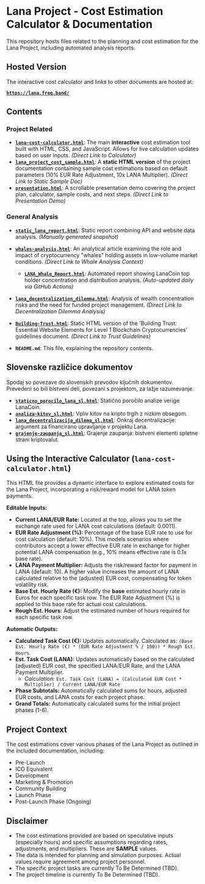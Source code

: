 # Lana Project - Cost Estimation Calculator & Documentation

This repository hosts files related to the planning and cost estimation for the Lana Project, including automated analysis reports.

## Hosted Version

The interactive cost calculator and links to other documents are hosted at:

**[`https://lana.freq.band/`](https://lana.freq.band/)**

## Contents

### Project Related
* **[`lana-cost-calculator.html`](./lana-cost-calculator.html)**: The main **interactive** cost estimation tool built with HTML, CSS, and JavaScript. Allows for live calculation updates based on user inputs. *(Direct Link to Calculator)*
* **[`lana_project_cost_sample.html`](./lana_project_cost_sample.html)**: A **static HTML version** of the project documentation containing sample cost estimations based on default parameters (10% EUR Rate Adjustment, 10x LANA Multiplier). *(Direct Link to Static Sample Doc)*
* **[`presentation.html`](./presentation.html)**: A scrollable presentation demo covering the project plan, calculator, sample costs, and next steps. *(Direct Link to Presentation Demo)*


### General Analysis
* **[`static_lana_report.html`](./static_lana_report.html)**: Static report combining API and website data analysis. *(Manually generated snapshot)*
* **[`whales-analysis.html`](./whales-analysis.html)**: An analytical article examining the role and impact of cryptocurrency "whales" holding assets in low-volume market conditions. *(Direct Link to Whale Analysis Context)*
    * **[`LANA_Whale_Report.html`](./LANA_Whale_Report.html)**: Automated report showing LanaCoin top holder concentration and distribution analysis. *(Auto-updated daily via GitHub Actions)*
* **[`lana_decentralization_dilemma.html`](./lana_decentralization_dilemma.html)**: Analysis of wealth concentration risks and the need for funded project management. *(Direct Link to Decentralization Dilemma Analysis)*
* **[`Building-Trust.html`](./Building-Trust.html)**: Static HTML version of the 'Building Trust: Essential Website Elements for Level 1 Blockchain Cryptocurrencies' guidelines document. *(Direct Link to Trust Guidelines)*

* **`README.md`**: This file, explaining the repository contents.

## Slovenske različice dokumentov

Spodaj so povezave do slovenskih prevodov ključnih dokumentov. Prevedeni so bili bistveni deli, povezani s projektom, za lažje razumevanje.

* **[`staticno_porocilo_lana_sl.html`](./staticno_porocilo_lana_sl.html)**: Statično poročilo analize verige LanaCoin.
* **[`analiza-kitov_sl.html`](./analiza-kitov_sl.html)**: Vpliv kitov na kripto trgih z nizkim obsegom.
* **[`lana_decentralizacija_dilema_sl.html`](./lana_decentralizacija_dilema_sl.html)**: Onkraj decentralizacije: argument za financirano upravljanje v projektu Lana.
* **[`grajenje-zaupanja_sl.html`](./grajenje-zaupanja_sl.html)**: Grajenje zaupanja: bistveni elementi spletne strani kriptovalut.

## Using the Interactive Calculator (`lana-cost-calculator.html`)

This HTML file provides a dynamic interface to explore estimated costs for the Lana Project, incorporating a risk/reward model for LANA token payments.

**Editable Inputs:**

* **Current LANA/EUR Rate:** Located at the top, allows you to set the exchange rate used for LANA cost calculations (default: 0.0011).
* **EUR Rate Adjustment (%):** Percentage of the base EUR rate to use for cost calculation (default: 10%). This models scenarios where contributors accept a lower effective EUR rate in exchange for higher potential LANA compensation (e.g., 10% means effective rate is 0.1x base rate).
* **LANA Payment Multiplier:** Adjusts the risk/reward factor for payment in LANA (default: 10). A higher value increases the amount of LANA calculated relative to the (adjusted) EUR cost, compensating for token volatility risk.
* **Base Est. Hourly Rate (€):** Modify the **base** estimated hourly rate in Euros for each specific task row. The EUR Rate Adjustment (%) is applied to this base rate for actual cost calculations.
* **Rough Est. Hours:** Adjust the estimated number of hours required for each specific task row.

**Automatic Outputs:**

* **Calculated Task Cost (€):** Updates automatically. Calculated as: `(Base Est. Hourly Rate (€) * (EUR Rate Adjustment % / 100)) * Rough Est. Hours`.
* **Est. Task Cost (LANA):** Updates automatically based on the calculated (adjusted) EUR cost, the specified LANA/EUR Rate, and the LANA Payment Multiplier.
    * *Calculation:* `Est. Task Cost (LANA) = (Calculated EUR Cost * Multiplier) / Current LANA/EUR Rate`
* **Phase Subtotals:** Automatically calculated sums for hours, adjusted EUR costs, and LANA costs for each project phase.
* **Grand Totals:** Automatically calculated sums for the initial project phases (1-6).

## Project Context

The cost estimations cover various phases of the Lana Project as outlined in the included documentation, including:

* Pre-Launch
* ICO Equivalent
* Development
* Marketing & Promotion
* Community Building
* Launch Phase
* Post-Launch Phase (Ongoing)

## Disclaimer

* The cost estimations provided are based on speculative inputs (especially hours) and specific assumptions regarding rates, adjustments, and multipliers. These are **SAMPLE** values.
* The data is intended for planning and simulation purposes. Actual values require agreement among project personnel.
* The specific project tasks are currently To Be Determined (TBD).
* The project timeline is currently To Be Determined (TBD).

